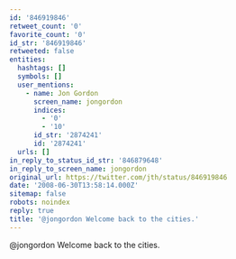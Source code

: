 ```yaml
---
id: '846919846'
retweet_count: '0'
favorite_count: '0'
id_str: '846919846'
retweeted: false
entities:
  hashtags: []
  symbols: []
  user_mentions:
    - name: Jon Gordon
      screen_name: jongordon
      indices:
        - '0'
        - '10'
      id_str: '2874241'
      id: '2874241'
  urls: []
in_reply_to_status_id_str: '846879648'
in_reply_to_screen_name: jongordon
original_url: https://twitter.com/jth/status/846919846
date: '2008-06-30T13:58:14.000Z'
sitemap: false
robots: noindex
reply: true
title: '@jongordon Welcome back to the cities.'
---
```


@jongordon Welcome back to the cities.